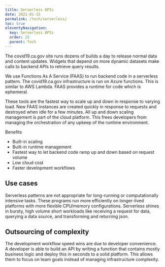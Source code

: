 ```yaml
---
title: Serverless APIs
date: 2021-01-15
permalink: /tech/serverless/
toc: true
eleventyNavigation:
  key: Serverless APIs
  order: 25
  parent: Tech
---
```


The covid19.ca.gov site runs dozens of builds a day to release normal data and content updates. Widgets that depend on more dynamic datasets make calls to backend APIs to retrieve query results.

We use Functions As A Service (FAAS) to run backend code in a serverless pattern. The covid19.ca.gov infrastructure is run on Azure functions. This is similar to AWS Lambda. FAAS provides a runtime for code which is ephemeral.

These tools are the fastest way to scale up and down in response to varying load. New FAAS instances are created quickly in response to requests and destroyed when idle for a few minutes. All up and down scaling management is part of the cloud platform. This frees developers from managing the orchestration of any upkeep of the runtime environment.

Benefits
* Built-in scaling
* Built-in runtime management
* Fastest way to let backend code ramp up and down based on request volume
* Low cloud cost
* Faster development workflows

## Use cases

Serverless patterns are not appropriate for long-running or computationally intensive tasks. These programs run more efficiently on longer-lived platforms with more flexible CPU/memory configurations. Serverless shines in bursty, high volume short workloads like receiving a request for data, querying a data source, and transforming and returning json. 

## Outsourcing of complexity

The development workflow speed wins are due to developer convenience. A developer is able to build an API by writing a function that contains mostly business logic and deploy this in seconds to a solid platform. This allows them to focus on team goals instead of managing infrastructure complexity.
